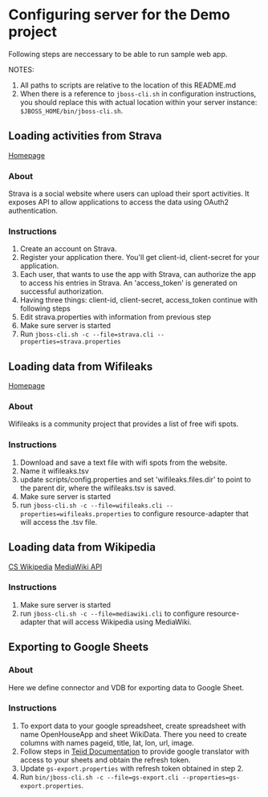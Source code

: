 # Configuring server for the Demo project

Following steps are neccessary to be able to run sample web app.

NOTES: 
1. All paths to scripts are relative to the location of this README.md
2. When there is a reference to `jboss-cli.sh` in configuration instructions, you should replace this with actual location within your server instance: `$JBOSS_HOME/bin/jboss-cli.sh`.

## Loading activities from Strava

[Homepage](http://www.strava.com)

### About
Strava is a social website where users can upload their sport activities. It exposes API to allow applications to access the data using OAuth2 authentication.

### Instructions
1. Create an account on Strava.
1. Register your application there. You'll get client-id, client-secret for your application.
1. Each user, that wants to use the app with Strava, can authorize the app to access his entries in Strava. An 'access_token' is generated on successful authorization.
1. Having three things: client-id, client-secret, access_token continue with following steps
1. Edit strava.properties with information from previous step
1. Make sure server is started
1. Run `jboss-cli.sh -c --file=strava.cli --properties=strava.properties`

## Loading data from Wifileaks

[Homepage](http://www.wifileaks.cz/index.php)

### About
Wifileaks is a community project that provides a list of free wifi spots.

### Instructions
1. Download and save a text file with wifi spots from the website.
1. Name it wifileaks.tsv
1. update scripts/config.properties and set 'wifileaks.files.dir' to point to the parent dir, where the wifileaks.tsv is saved.
1. Make sure server is started
1. run `jboss-cli.sh -c --file=wifileaks.cli --properties=wifileaks.properties` to configure resource-adapter that will access the .tsv file.

## Loading data from Wikipedia

[CS Wikipedia](https://cs.wikipedia.org/)
[MediaWiki API](https://www.mediawiki.org/wiki/API)

### Instructions
1. Make sure server is started
2. run `jboss-cli.sh -c --file=mediawiki.cli` to configure resource-adapter that will access Wikipedia using MediaWiki.

## Exporting to Google Sheets

### About

Here we define connector and VDB for exporting data to Google Sheet.

### Instructions

1. To export data to your google spreadsheet, create spreadsheet with name OpenHouseApp and sheet WikiData. There you need to create columns with names pageid, title, lat, lon, url, image.
2. Follow steps in [Teiid Documentation](https://teiid.gitbooks.io/documents/content/admin/Google_Spreadsheet_Data_Sources.html) to provide google translator with access to your sheets and obtain the refresh token.
3. Update `gs-export.properties` with refresh token obtained in step 2.
4. Run `bin/jboss-cli.sh -c --file=gs-export.cli --properties=gs-export.properties`.
